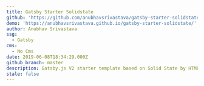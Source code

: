 ```yaml
---
title: Gatsby Starter Solidstate
github: 'https://github.com/anubhavsrivastava/gatsby-starter-solidstate'
demo: 'https://anubhavsrivastava.github.io/gatsby-starter-solidstate/'
author: Anubhav Srivastava
ssg:
  - Gatsby
cms:
  - No Cms
date: 2019-06-08T18:34:29.000Z
github_branch: master
description: Gatsby.js V2 starter template based on Solid State by HTML5 UP
stale: false
---
```


